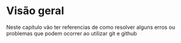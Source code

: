 # Visão geral

Neste capitulo vão ter referencias de como resolver alguns erros ou problemas que podem ocorrer ao utilizar git e github